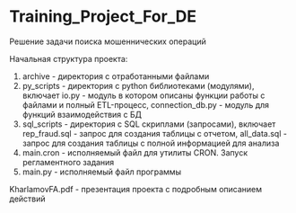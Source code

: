 # Training_Project_For_DE
Решение задачи поиска мошеннических операций

Начальная структура проекта:
1) archive - директория с отработанными файлами
2) py_scripts - директория с python библиотеками (модулями), включает io.py - модуль в котором описаны функции работы с файлами и полный ETL-процесс, connection_db.py - модуль для функций взаимодействия с БД
3) sql_scripts - директория с SQL скриплами (запросами), включает rep_fraud.sql - запрос для создания таблицы с отчетом, all_data.sql - запрос для создания таблицы с полной информацией для анализа
4) main.cron - исполняемый файл для утилиты CRON. Запуск регламентного задания
5) main.py - исполняемый файл программы

KharlamovFA.pdf - презентация проекта с подробным описанием действий

